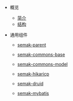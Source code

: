 * 概览

  * [简介](简介.md)
  * [结构](结构.md)
* 通用组件
  
  * [semak-parent](通用组件/semak-parent.md)
  
  * [semak-commons-base](通用组件/semak-commons-base.md)
  * [semak-commons-model](通用组件/semak-commons-model.md)
  * [semak-hikaricp](通用组件/semak-hikaricp.md)
  * [semak-druid](通用组件/semak-druid.md)
  * [semak-mybatis](通用组件/semak-mybatis.md)

